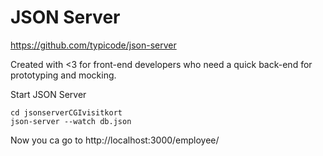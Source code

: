 # JSON Server 
https://github.com/typicode/json-server

Created with <3 for front-end developers who need a quick back-end for prototyping and mocking.

Start JSON Server
```
cd jsonserverCGIvisitkort
json-server --watch db.json
```

Now you ca go to http://localhost:3000/employee/
